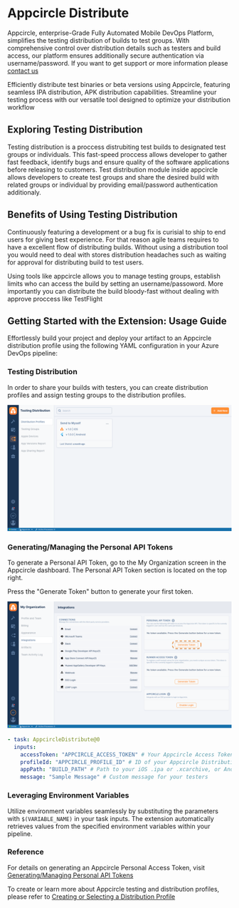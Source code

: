 # Appcircle Distribute

Appcircle, enterprise-Grade Fully Automated Mobile DevOps Platform, simplifies the testing distribution of builds to test groups. With comprehensive control over distribution details such as testers and build access, our platform ensures additionally secure authentication via username/password. If you want to get support or more information please [contact us](https://appcircle.io/contact)

Efficiently distribute test binaries or beta versions using Appcircle, featuring seamless IPA distribution, APK distribution capabilities. Streamline your testing process with our versatile tool designed to optimize your distribution workflow

## Exploring Testing Distribution

Testing distribution is a proccess distrubiting test builds to designated test groups or individuals. This fast-speed proccess allows developer to gather fast feedback, identify bugs and ensure quality of the software applications before releasing to customers. Test distribution module inside appcircle allows developers to create test groups and share the desired build with related groups or individual by providing email/password authentication additionaly.

## Benefits of Using Testing Distribution

Continuously featuring a development or a bug fix is curisial to ship to end users for giving best experience. For that reason agile teams requires to have a excellent flow of distributing builds. Without using a distribution tool you would need to deal with stores distribution headaches such as waiting for approval for distributing build to test users.

Using tools like appcircle allows you to manage testing groups, establish limits who can access the build by setting an username/passoword. More importantly you can distribute the build bloody-fast without dealing with approve proccess like TestFlight

## Getting Started with the Extension: Usage Guide

Effortlessly build your project and deploy your artifact to an Appcircle distribution profile using the following YAML configuration in your Azure DevOps pipeline:

### Testing Distribution

In order to share your builds with testers, you can create distribution profiles and assign testing groups to the distribution profiles.

![Distribution Profile](images/distribution-start.png)

### Generating/Managing the Personal API Tokens

To generate a Personal API Token, go to the My Organization screen in the Appcircle dashboard. The Personal API Token section is located on the top right.

Press the "Generate Token" button to generate your first token.

![Token Generation](images/PAT.png)

```yaml
- task: AppcircleDistribute@0
  inputs:
    accessToken: "APPCIRCLE_ACCESS_TOKEN" # Your Appcircle Access Token
    profileId: "APPCIRCLE_PROFILE_ID" # ID of your Appcircle Distribution Profile
    appPath: "BUILD_PATH" # Path to your iOS .ipa or .xcarchive, or Android APK or App Bundle
    message: "Sample Message" # Custom message for your testers
```

### Leveraging Environment Variables

Utilize environment variables seamlessly by substituting the parameters with `$(VARIABLE_NAME)` in your task inputs. The extension automatically retrieves values from the specified environment variables within your pipeline.

### Reference

For details on generating an Appcircle Personal Access Token, visit [Generating/Managing Personal API Tokens](https://docs.appcircle.io/appcircle-api/api-authentication#generatingmanaging-the-personal-api-tokens)

To create or learn more about Appcircle testing and distribution profiles, please refer to [Creating or Selecting a Distribution Profile](https://docs.appcircle.io/distribute/create-or-select-a-distribution-profile)
